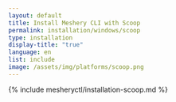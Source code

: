 ```yaml
---
layout: default
title: Install Meshery CLI with Scoop
permalink: installation/windows/scoop
type: installation
display-title: "true"
language: en
list: include
image: /assets/img/platforms/scoop.png
---
```


{% include mesheryctl/installation-scoop.md %}
